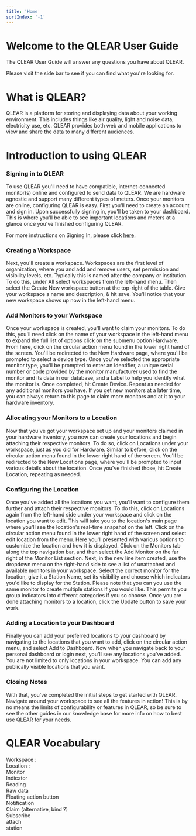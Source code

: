 ```yaml
---
title: 'Home'
sortIndex: '-1'
---
```

# Welcome to the QLEAR User Guide

The QLEAR User Guide will answer any questions you have about QLEAR.

Please visit the side bar to see if you can find what you're looking for.

# What is QLEAR?

QLEAR is a platform for storing and displaying data about your working environment. This includes things like air quality, light and noise data, electricity use, etc. QLEAR provides both web and mobile applications to view and share the data to many different audiences.

# Introduction to using QLEAR

### Signing in to QLEAR

To use QLEAR you'll need to have compatible, internet-connected monitor(s) online and configured to send data to QLEAR. We are hardware agnostic and support many different types of meters. Once your monitors are online, configuring QLEAR is easy.
First you'll need to create an account and sign in. Upon successfully signing in, you'll be taken to your dashboard. This is where you'll be able to see important locations and meters at a glance once you've finished configuring QLEAR.

For more instructions on Signing In, please click [here](/How-to-Sign-In).

### Creating a Workspace

Next, you'll create a workspace. Workspaces are the first level of organization, where you and add and remove users, set permission and visibility levels, etc. Typically this is named after the company or institution. To do this, under All select workspaces from the left-hand menu. Then select the Create New workspace button at the top-right of the table. Give your workspace a name and description, & hit save. You'll notice that your new workspace shows up now in the left-hand menu.

### Add Monitors to your Workspace

Once your workspace is created, you'll want to claim your monitors. To do this, you'll need click on the name of your workspace in the left-hand menu to expand the full list of options click on the submenu option Hardware. From here, click on the circular action menu found in the lower right hand of the screen. You'll be redirected to the New Hardware page, where you'll be prompted to select a device type. Once you've selected the appropriate monitor type, you'll be prompted to enter an Identifier, a unique serial number or code provided by the monitor manufacturer used to find the monitor and its data in our database, and a Label to help you identify what the monitor is. Once completed, hit Create Device. Repeat as needed for any additional monitors you have. If you get new monitors at a later time, you can always return to this page to claim more monitors and at it to your hardware inventory.

### Allocating your Monitors to a Location

Now that you've got your workspace set up and your monitors claimed in your hardware inventory, you now can create your locations and begin attaching their respective monitors. To do so, click on Locations under your workspace, just as you did for Hardware. Similar to before, click on the circular action menu found in the lower right hand of the screen. You'll be redirected to the New Locations page, where you'll be prompted to input various details about the location. Once you've finished those, hit Create Location, repeating as needed.

### Configuring the Location

Once you've added all the locations you want, you'll want to configure them further and attach their respective monitors. To do this, click on Locations again from the left-hand side under your workspace and click on the location you want to edit. This will take you to the location's main page where you'll see the location's real-time snapshot on the left. Click on the circular action menu found in the lower right hand of the screen and select edit location from the menu. Here you'll presented with various options to customize the location and how it is displayed. Click on the Monitors tab along the top navigation bar, and then select the Add Monitor on the far right of the Monitor List section. Next, in the new line item created, use the dropdown menu on the right-hand side to see a list of unattached and available monitors in your workspace. Select the correct monitor for the location, give it a Station Name, set its visibility and choose which indicators you'd like to display for the Station. Please note that you can you use the same monitor to create multiple stations if you would like. This permits you group indicators into different categories if you so choose. Once you are done attaching monitors to a location, click the Update button to save your work.

### Adding a Location to your Dashboard

Finally you can add your preferred locations to your dashboard by navigating to the locations that you want to add, click on the circular action menu, and select Add to Dashboard. Now when you navigate back to your personal dashboard or login next, you'll see any locations you've added. You are not limited to only locations in your workspace. You can add any publically visible locations that you want.

### Closing Notes

With that, you've completed the initial steps to get started with QLEAR. Navigate around your workspace to see all the features in action! This is by no means the limits of configurability or features in QLEAR, so be sure to see the other guides in our knowledge base for more info on how to best use QLEAR for your needs.

# QLEAR Vocabulary

Workspace :  
Location :  
Monitor  
Indicator  
Reading  
Raw data  
Floating action button  
Notification  
Claim (alternative, bind ?)  
Subscribe  
attach  
station  
